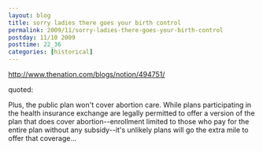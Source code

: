 ```yaml
---
layout: blog
title: sorry ladies there goes your birth control
permalink: 2009/11/sorry-ladies-there-goes-your-birth-control
postday: 11/10 2009
posttime: 22_36
categories: [historical]
---
```


<p><a href="http://www.thenation.com/blogs/notion/494751/" title="http://www.thenation.com/blogs/notion/494751/">http://www.thenation.com/blogs/notion/494751/</a></p>
<p>quoted: </p>
<p>Plus, the public plan won't cover abortion care. While plans participating in the health insurance exchange are legally permitted to offer a version of the plan that does cover abortion--enrollment limited to those who pay for the entire plan without any subsidy--it's unlikely plans will go the extra mile to offer that coverage...</p>
